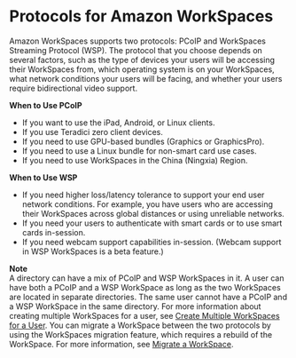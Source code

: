 # Protocols for Amazon WorkSpaces<a name="amazon-workspaces-protocols"></a>

Amazon WorkSpaces supports two protocols: PCoIP and WorkSpaces Streaming Protocol \(WSP\)\. The protocol that you choose depends on several factors, such as the type of devices your users will be accessing their WorkSpaces from, which operating system is on your WorkSpaces, what network conditions your users will be facing, and whether your users require bidirectional video support\.

**When to Use PCoIP**
+ If you want to use the iPad, Android, or Linux clients\.
+ If you use Teradici zero client devices\.
+ If you need to use GPU\-based bundles \(Graphics or GraphicsPro\)\.
+ If you need to use a Linux bundle for non\-smart card use cases\.
+ If you need to use WorkSpaces in the China \(Ningxia\) Region\.

**When to Use WSP**
+ If you need higher loss/latency tolerance to support your end user network conditions\. For example, you have users who are accessing their WorkSpaces across global distances or using unreliable networks\.
+ If you need your users to authenticate with smart cards or to use smart cards in\-session\.
+ If you need webcam support capabilities in\-session\. \(Webcam support in WSP WorkSpaces is a beta feature\.\)

**Note**  
A directory can have a mix of PCoIP and WSP WorkSpaces in it\.
A user can have both a PCoIP and a WSP WorkSpace as long as the two WorkSpaces are located in separate directories\. The same user cannot have a PCoIP and a WSP WorkSpace in the same directory\. For more information about creating multiple WorkSpaces for a user, see [Create Multiple WorkSpaces for a User](create-multiple-workspaces-for-user.md)\.
You can migrate a WorkSpace between the two protocols by using the WorkSpaces migration feature, which requires a rebuild of the WorkSpace\. For more information, see [Migrate a WorkSpace](migrate-workspaces.md)\.